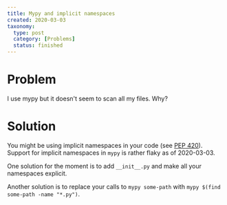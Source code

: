 ```yaml
---
title: Mypy and implicit namespaces
created: 2020-03-03
taxonomy:
  type: post
  category: [Problems]
  status: finished
---
```


# Problem
I use mypy but it doesn't seem to scan all my files. Why?

# Solution
You might be using implicit namespaces in your code (see [PEP 420](https://www.python.org/dev/peps/pep-0420/)). Support for implicit namespaces in `mypy` is rather flaky as of 2020-03-03.

One solution for the moment is to add `__init__.py` and make all your namespaces explicit.

Another solution is to replace your calls to `mypy some-path` with `mypy $(find some-path -name "*.py")`.
